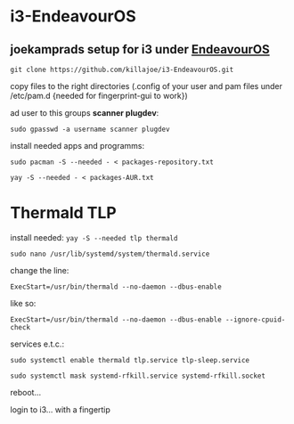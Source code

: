 # i3-EndeavourOS
## joekamprads setup for i3 under [EndeavourOS](https://endeavouros.com)

`git clone https://github.com/killajoe/i3-EndeavourOS.git`

copy files to the right directories (.config of your user and pam files under /etc/pam.d {needed for fingerprint-gui to work})

ad user to this groups **scanner plugdev**:

`sudo gpasswd -a username scanner plugdev`

install needed apps and programms:

`sudo pacman -S --needed - < packages-repository.txt`

`yay -S --needed - < packages-AUR.txt`

# Thermald TLP

install needed: `yay -S --needed tlp thermald`

`sudo nano /usr/lib/systemd/system/thermald.service`

change the line:

`ExecStart=/usr/bin/thermald --no-daemon --dbus-enable`

like so:

`ExecStart=/usr/bin/thermald --no-daemon --dbus-enable --ignore-cpuid-check`

services e.t.c.:

`sudo systemctl enable thermald tlp.service tlp-sleep.service`

`sudo systemctl mask systemd-rfkill.service systemd-rfkill.socket`

reboot... 

login to i3... with a fingertip
